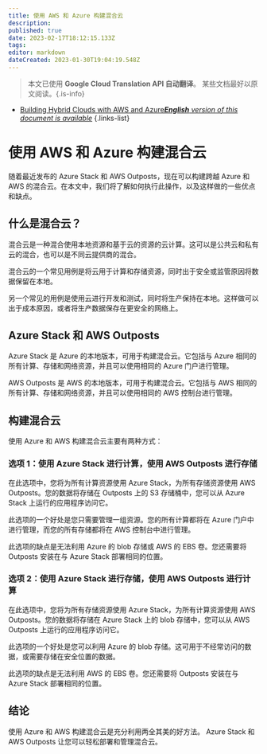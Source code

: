 ```yaml
---
title: 使用 AWS 和 Azure 构建混合云
description: 
published: true
date: 2023-02-17T18:12:15.133Z
tags: 
editor: markdown
dateCreated: 2023-01-30T19:04:19.548Z
---
```


> 本文已使用 **Google Cloud Translation API 自动翻译**。
某些文档最好以原文阅读。{.is-info}
- [Building Hybrid Clouds with AWS and Azure***English** version of this document is available*](/en/Knowledge-base/Cloud/building-hybrid-clouds-with-aws-and-azure)
{.links-list}




# 使用 AWS 和 Azure 构建混合云

随着最近发布的 Azure Stack 和 AWS Outposts，现在可以构建跨越 Azure 和 AWS 的混合云。在本文中，我们将了解如何执行此操作，以及这样做的一些优点和缺点。

## 什么是混合云？

混合云是一种混合使用本地资源和基于云的资源的云计算。这可以是公共云和私有云的混合，也可以是不同云提供商的混合。

混合云的一个常见用例是将云用于计算和存储资源，同时出于安全或监管原因将数据保留在本地。

另一个常见的用例是使用云进行开发和测试，同时将生产保持在本地。这样做可以出于成本原因，或者将生产数据保存在更安全的网络上。

## Azure Stack 和 AWS Outposts

Azure Stack 是 Azure 的本地版本，可用于构建混合云。它包括与 Azure 相同的所有计算、存储和网络资源，并且可以使用相同的 Azure 门户进行管理。

AWS Outposts 是 AWS 的本地版本，可用于构建混合云。它包括与 AWS 相同的所有计算、存储和网络资源，并且可以使用相同的 AWS 控制台进行管理。

## 构建混合云

使用 Azure 和 AWS 构建混合云主要有两种方式：

### 选项 1：使用 Azure Stack 进行计算，使用 AWS Outposts 进行存储

在此选项中，您将为所有计算资源使用 Azure Stack，为所有存储资源使用 AWS Outposts。您的数据将存储在 Outposts 上的 S3 存储桶中，您可以从 Azure Stack 上运行的应用程序访问它。

此选项的一个好处是您只需要管理一组资源。您的所有计算都将在 Azure 门户中进行管理，而您的所有存储都将在 AWS 控制台中进行管理。

此选项的缺点是无法利用 Azure 的 blob 存储或 AWS 的 EBS 卷。您还需要将 Outposts 安装在与 Azure Stack 部署相同的位置。

### 选项 2：使用 Azure Stack 进行存储，使用 AWS Outposts 进行计算

在此选项中，您将为所有存储资源使用 Azure Stack，为所有计算资源使用 AWS Outposts。您的数据将存储在 Azure Stack 上的 blob 存储中，您可以从 AWS Outposts 上运行的应用程序访问它。

此选项的一个好处是您可以利用 Azure 的 blob 存储。这可用于不经常访问的数据，或需要存储在安全位置的数据。

此选项的缺点是无法利用 AWS 的 EBS 卷。您还需要将 Outposts 安装在与 Azure Stack 部署相同的位置。

## 结论

使用 Azure 和 AWS 构建混合云是充分利用两全其美的好方法。 Azure Stack 和 AWS Outposts 让您可以轻松部署和管理混合云。